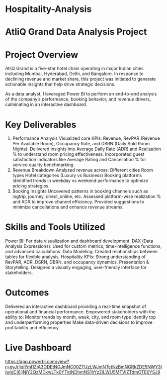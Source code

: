# Hospitality-Analysis
# AtliQ Grand Data Analysis Project
# Project Overview
AtliQ Grand is a five-star hotel chain operating in major Indian cities including Mumbai, Hyderabad, Delhi, and Bangalore. In response to declining revenue and market share, this project was initiated to generate actionable insights that help drive strategic decisions.

As a data analyst, I leveraged Power BI to perform an end-to-end analysis of the company’s performance, booking behavior, and revenue drivers, culminating in an interactive dashboard.
# Key Deliverables
1. Performance Analysis
Visualized core KPIs: Revenue, RevPAR (Revenue Per Available Room), Occupancy Rate, and DSRN (Daily Sold Room Nights).
Delivered insights into Average Daily Rate (ADR) and Realization % to understand room pricing effectiveness.
Incorporated guest satisfaction indicators like Average Rating and Cancellation % for service quality benchmarking.
2. Revenue Breakdown
Analyzed revenue across:
Different cities
Room types
Hotel categories (Luxury vs Business)
Booking platforms
Identified trends in weekday vs weekend performance to optimize pricing strategies.
3. Booking Insights
Uncovered patterns in booking channels such as logtrip, journey, direct_online, etc.
Assessed platform-wise realization % and ADR to improve channel efficiency.
Provided suggestions to minimize cancellations and enhance revenue streams.

# Skills and Tools Utilized
Power BI: For data visualization and dashboard development.
DAX (Data Analysis Expressions): Used for custom metrics, time-intelligence functions, and advanced calculations.
Data Modeling: Created relationships between tables for flexible analysis.
Hospitality KPIs: Strong understanding of RevPAR, ADR, DSRN, DBRN, and occupancy dynamics.
Presentation & Storytelling: Designed a visually engaging, user-friendly interface for stakeholders.

# Outcomes
Delivered an interactive dashboard providing a real-time snapshot of operational and financial performance.
Empowered stakeholders with the ability to:
Monitor trends by month, week, city, and room type
Identify top and underperforming properties
Make data-driven decisions to improve profitability and efficiency

# Live Dashboard
https://app.powerbi.com/view?r=eyJrIjoiYmI1ZjA3ODEtNGJmNC00ZTUzLWJmNTctNzBmNGRkZDE5NWY3IiwidCI6IjNiY2QzMDkwLTk0YTktNDhmNS1hYzZiLWU5MTVlZTdmOTE0YSJ9

